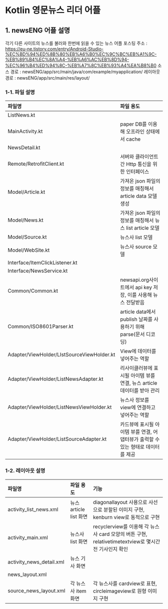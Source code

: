 # Kotlin 영문뉴스 리더 어플

## 1. newsENG 어플 설명
각기 다른 사이트의 뉴스를 불러와 한번에 읽을 수 있는 뉴스 어플
포스팅 주소 : https://eu-ne.tistory.com/entry/Android-Studio-%EC%BD%94%ED%8B%80%EB%A6%B0%EC%9C%BC%EB%A1%9C-%EB%89%B4%EC%8A%A4-%EB%A6%AC%EB%8D%94-%EC%96%B4%ED%94%8C-%EB%A7%8C%EB%93%A4%EA%B8%B0
소스 경로 : newsENG/app/src/main/java/com/example/myapplication/
레이아웃 경로 : newsENG/app/src/main/res/layout/

### 1-1. 파일 설명
| 파일명 | 파일 용도 |
|:--   |:--      |
| ListNews.kt |  |
| MainActivity.kt | paper DB를 이용해 오프라인 상태에서 cache |
| NewsDetail.kt |  |
| Remote/RetrofitClient.kt | 서버와 클라이언트간 Http 통신을 위한 인터페이스 |
| Model/Article.kt | 가져온 json 파일의 정보를 매칭해서 article data 모델 생성 |
| Model/News.kt | 가져온 json 파일의 정보를 매칭해서 뉴스 list article 모델 |
| Model/Source.kt | 뉴스사 list 모델  |
| Model/WebSite.kt | 뉴스사 source 모델 |
| Interface/ItemClickListener.kt |  |
| Interface/NewsService.kt |  |
| Common/Common.kt | newsapi.org사이트에서 api key 저장, 이를 사용해 뉴스 전달받음 |
| Common/ISO8601Parser.kt | article data에서 publish 날짜를 사용하기 위해 parse(문서 디코딩)|
| Adapter/ViewHolder/LIstSourceViewHolder.kt | View에 데이터를 넣어주는 역할 |
| Adapter/ViewHolder/ListNewsAdapter.kt | 리사이클러뷰에 표시될 아이템 뷰를 연결, 뉴스 article 데이터를 받아 관리 |
| Adapter/ViewHolder/ListNewsViewHolder.kt | 뉴스사 정보를 view에 연결하고 넣어주는 역할 |
| Adapter/ViewHolder/ListSourceAdapter.kt | 카드뷰에 표시될 아이템 뷰를 연결, 어댑터뷰가 출력할 수 있는 형태로 데이터를 제공 |

### 1-2. 레이아웃 설명
| 파일명 | 파일 용도 | 기능 |
|:--   |:--      |:--    |
| activity_list_news.xml | 뉴스 article list 화면 | diagonallayout 사용으로 사선으로 분할된 이미지 구현, kenburn view로 동적으로 구현  |
| activity_main.xml | 뉴스사 list 화면 | recyclerview를 이용해 각 뉴스사 card 모양의 버튼 구현, relativetimetextview로 몇시간 전 기사인지 확인 |
| activity_news_detail.xml | 뉴스 기사 화면 |  |
| news_layout.xml |  |  |
| source_news_layout.xml | 각 뉴스사 item 화면 | 각 뉴스사를 cardview로 표현, circleimageview로 원형 이미지 구현 |
